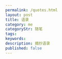 ```yaml
---
permalink: /quotes.html
layout: post
title: 语录
category: me
categoryStr: 随笔
tags: 
keywords: 
description: 摘抄语录
published: false
---
```


